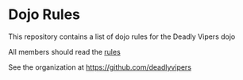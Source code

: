 Dojo Rules
==========

This repository contains a list of dojo rules for the Deadly Vipers dojo

All members should read the [rules](dojo_rules.md)

See the organization at https://github.com/deadlyvipers

